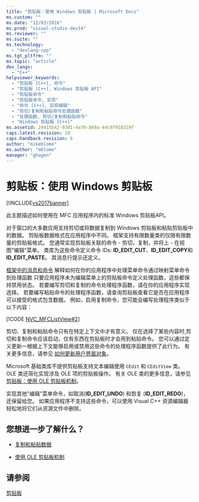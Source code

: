 ```yaml
---
title: "剪贴板：使用 Windows 剪贴板 | Microsoft Docs"
ms.custom: ""
ms.date: "12/03/2016"
ms.prod: "visual-studio-dev14"
ms.reviewer: ""
ms.suite: ""
ms.technology: 
  - "devlang-cpp"
ms.tgt_pltfrm: ""
ms.topic: "article"
dev_langs: 
  - "C++"
helpviewer_keywords: 
  - "剪贴板 [C++], 命令"
  - "剪贴板 [C++], Windows 剪贴板 API"
  - "剪贴板命令"
  - "剪贴板命令, 实现"
  - "命令 [C++], 实现编辑"
  - "剪切/复制和粘贴命令处理函数"
  - "处理函数, 剪切/复制和粘贴命令"
  - "Windows 剪贴板 [C++]"
ms.assetid: 24415b42-9301-4a70-b69a-44c97918319f
caps.latest.revision: 10
caps.handback.revision: 6
author: "mikeblome"
ms.author: "mblome"
manager: "ghogen"
---
```

# 剪贴板：使用 Windows 剪贴板
[!INCLUDE[vs2017banner](../assembler/inline/includes/vs2017banner.md)]

此主题描述如何使用在 MFC 应用程序内的标准 Windows 剪贴板API。  
  
 对于窗口的大多数应用支持剪切或将数据复制到 Windows 剪贴板和粘贴剪贴板中的数据。  剪贴板数据格式在应用程序中不同。  框架支持有限数量类的仅限有限数量的剪贴板格式。  您通常实现剪贴板关联的命令 \- 剪切，复制，并将上 \- 在视图"编辑"菜单。  类库为这些命令定义命令 IDs: **ID\_EDIT\_CUT**、**ID\_EDIT\_COPY**和 **ID\_EDIT\_PASTE**。  其消息行提示还定义。  
  
 [框架中的消息和命令](../mfc/messages-and-commands-in-the-framework.md) 解释如何在你的应用程序中处理菜单命令通过映射菜单命令到处理函数  只要应用程序未为编辑菜单上的剪贴板命令定义处理函数，这些都保持禁用状态。  若要编写剪切和复制的命令处理程序函数，请在你的应用程序实现选择。  若要编写粘贴命令的处理程序函数，请查询剪贴板查看它是否在应用程序可以接受的格式包含数据。  例如，启用复制命令，您可能会编写处理程序类似于以下内容：  
  
 [!CODE [NVC_MFCListView#2](../CodeSnippet/VS_Snippets_Cpp/NVC_MFCListView#2)]  
  
 剪切、复制和粘贴命令只有在特定上下文中才有意义。  仅在选择了某些内容时,剪切和复制命令应该启动，仅有东西在剪贴板时才会用到粘贴命令。  您可以通过定义更新一根据上下文能够启用或禁用这些命令的处理程序函数提供了此行为。  有关更多信息，请参见 [如何更新用户界面对象](../mfc/how-to-update-user-interface-objects.md)。  
  
 Microsoft 基础类库不提供剪贴板支持文本编辑使用 `CEdit` 和 `CEditView` 类。  OLE 类还简化实现涉及 OLE 项的剪贴板操作。  有关 OLE 类的更多信息，请参见 [剪贴板：使用 OLE 剪贴板机制](../mfc/clipboard-using-the-ole-clipboard-mechanism.md)。  
  
 实现其他"编辑"菜单命令，如取消\(**ID\_EDIT\_UNDO**\) 和恢复 \(**ID\_EDIT\_REDO**\)，还保留给您。  如果应用程序不支持这些命令，可以使用 Visual C\+\+ 资源编辑器轻松地将它们从资源文件中删除。  
  
## 您想进一步了解什么？  
  
-   [复制和粘贴数据](../mfc/clipboard-copying-and-pasting-data.md)  
  
-   [使用 OLE 剪贴板机制](../mfc/clipboard-using-the-ole-clipboard-mechanism.md)  
  
## 请参阅  
 [剪贴板](../mfc/clipboard.md)
